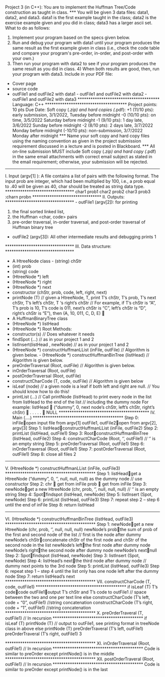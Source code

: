 Project 3 (in C++): You are to implement the Huffman Tree/Code construction as taught in class.
*** You will be given 3 data files: data1, data2, and data3. data1 is the first example taught in the class; data2 is the exercise example given and you did in class; data3 has a larger ascii set.
What to do as follows:
1) Implement your program based on the specs given below.
2) Run and debug your program with data1 until your program produces the same result
as the first example given in class (i.e., check the code table and compare your program's pre-order, in-order, and
post-order with your own.)
3) Then run your program with data2 to see if your program produces the same result as you did in class. 4) When both results are good, then, run your program with data3.
Include in your PDF file:
- Cover page
- source code
- outFile1 and outFile2 with data1 - outFile1 and outFile2 with data2 - outFile1 and outFile2 with data3
************************************** Language: C++ ************************************** Project points: 10 pts
Due Date: Soft copy (*.zip) and hard copies (*.pdf):
+1 (11/10 pts): early submission, 3/1/2022, Tuesday before midnight -0 (10/10 pts): on time, 3/5/2022 Saturday before midnight
-1 (9/10 pts): 1 day late, 3/6/2022 Sunday before midnight
-2 (8/10 pts): 2 days late, 3/7/2022 Monday before midnight (-10/10 pts): non-submission, 3/7/2022 Monday after midnight
*** Name your soft copy and hard copy files using the naming convention as given in the project submission requirement discussed in a lecture and is posted in Blackboard.
*** All on-line submission MUST include Soft copy (*.zip) and hard copy (*.pdf) in the same email attachments with correct email subject as stated in the email requirement; otherwise, your submission will be rejected.
********************************
I. Input (argv[1] ): A file contains a list of <char prob> pairs with the following format. The input prob are integer, which had been multiplied by 100, i.e., a prob equal to .40 will be given as 40, char should be treated as string data type. ********************************
char1 prob1 char2 prob2 char3 prob3
:charn probn
******************************** II. Outputs: ******************************** - outFile1 (argv[2]): for printing
1) the final sorted linked list,
2) the Huffman <char, code> pairs
3) pre-order traversal, in-order traversal, and post-order traversal of Huffman binary tree
- outFile2 (argv[3]): All other intermediate results and debugging prints 1
  
******************************** III. Data structure: ********************************
- A HtreeNode class - (string) chStr
- (int) prob
- (string) code
- (HtreeNode *) left
- (HtreeNode *) right
- (HtreeNode *) next
- constructor (chStr, prob, code, left, right, next)
- printNode (T)
// given a HtreeNode, T, print T’s chStr, T’s prob, T’s next chStr, T’s left’s chStr, T ‘s right’s chStr
// For example, if T’s chStr is “A”, T’s prob is 10, T’s code is 011, next’s chStr is “C”, left’s chStr is “D”, right’s
chStr is “E”), then
(A, 10, 011, C, D, E) 
- A HuffmanBinaryTree class
- (HtreeNode *) listHead
- (HtreeNode *) Root Methods:
- constructor(s) // Does whatever it needs
- findSpot (...) // as in your project 1 and 2
- listInsert(listHead , newNode) // as in your project 1 and 2
- (HtreeNode *) constructHuffmanLList (inFile, outFile) // Algorithm is given below. - (HtreeNode *) constructHuffmanBinTree (listHead) // Algorithm is given below.
- preOrderTraversal (Root, outFile) // Algorithm is given below.
- inOrderTraversal (Root, outFile)
- postOrderTraversal (Root, outFile)
- constructCharCode (T, code, outFile) // Algorithm is given below
- isLeaf (node) // a given node is a leaf if both left and right are null.
// You should know how to do this!
- printList (...) // Call printNode (listHead) to print every node in the list from listHead to the end of the list
// including the dummy node For example:
listHead  (“dummy”, 0, next node’s chStr, left’s chStr, right’s chStr)  . . . . .  NULL
****************************************** IV. Main (....) ****************************************** Step 0: inFileopen input file from argv[1]
outFile1, outFile2open from argv[2], argv[3] Step 1: listHeadconstructHuffmanLList (inFile, outFile2)
Step 2: printList (listHead, outFile1)
Step 3: RootconstructHuffmanBinTree (listHead, outFile2)
Step 4: constructCharCode (Root, ‘’, outFile1) // ‘’ is an empty string Step 5: preOrderTraversal (Root, outFile1)
Step 6: inOrderTraversal (Root, outFile1)
Step 7: postOrderTraversal (Root, outFile1)
Step 8: close all files
2

******************************************
V. (HtreeNode *) constructHuffmanLList (inFile, outFile3) ******************************************
Step 1: listHeadget a HtreeNode (“dummy”, 0, ‘’, null, null, null) as the dummy node // use constructor Step 2: chr  get from inFile
prob  get from inFile
Step 3: newNodeget a new HtreeNode (chr, prob, ‘’, null, null, null) // ‘’ is an empty string Step 4: Spotfindspot (listHead, newNode)
Step 5: listInsert (Spot, newNode)
Step 6: printList (listHead, outFile3)
Step 7: repeat step 2 – step 6 until the end of inFile
Step 8: return listHead
******************************************
VI. (HtreeNode *) constructHuffmanBinTree (listHead, outFile3) ******************************************
Step 1: newNodeget a new HtreeNode (chr, prob, ‘’, null, null, null)
newNode’s probthe sum of prob of the first and second node of the list // first is the node after dummy newNode’s chStrconcatenate chStr of the first node and chStr of the second node in the list newNode’s leftthe first node after dummy node
newNode’s rightthe second node after dummy node
newNode’s nextnull
Step 2: Spotfindspot (listHead, newNode)
Step 3: listInsert (Spot, newNode)
Step 4: listHead’s nextthe third node after dummy node // dummy next points to the 3rd node Step 5: printList (listHead, outFile3)
Step 6: repeat step 1 – step 4 until the list only has one node left after the dummy node
Step 7: return listHead’s next
****************************************** VII. constructCharCode (T, code, outFile1) ******************************************
if isLeaf (T)
T’s codecode
outFile1output T’s chStr and T’s code to outFile1 // space between the two and one per text line else
constructCharCode (T’s left, code + “0”, outFile1) //string concatenation constructCharCode (T’s right, code + “1”, outFile1) //string concatenation
****************************************** X. preOrderTraveral (T, outFile1) // In recursion ******************************************
if isLeaf (T)
printNode (T) // output to outFile1, see printing format in treeNode class in above
else
printNode (T)
preOrderTraveral (T’s left, outFile1) preOrderTraveral (T’s right, outFile1)
3

****************************************** XI. inOrderTraversal (Root, outFile1) // In recursion ******************************************
Code is similar to preOrder except printNode() is in the middle
****************************************** XII. postOrderTraveral (Root, outFile1) // In recursion ******************************************
Code is similar to preOrder except printNode() is in the last
